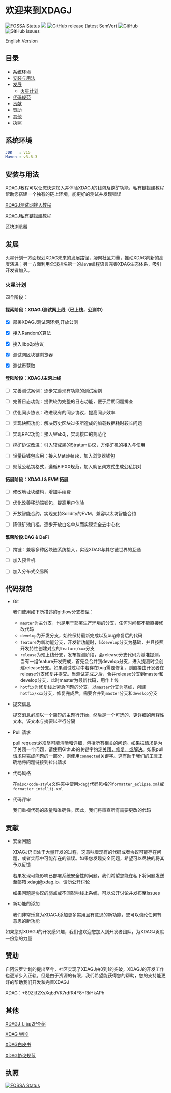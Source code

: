 # 欢迎来到XDAGJ

[![FOSSA Status](https://app.fossa.com/api/projects/git%2Bgithub.com%2FXDagger%2Fxdagj.svg?type=shield)](https://app.fossa.com/projects/git%2Bgithub.com%2FXDagger%2Fxdagj?ref=badge_shield) ![](https://github.com/XDagger/xdagj/actions/workflows/maven.yml/badge.svg) ![GitHub release (latest SemVer)](https://img.shields.io/github/v/release/XDagger/xdagj) ![GitHub](https://img.shields.io/github/license/XDagger/xdagj) ![GitHub issues](https://img.shields.io/github/issues/XDagger/xdagj)


[English Version](../README.md)

## 目录
  - [系统环境](#系统环境)
  - [安装与用法](#安装与用法)
  - [发展](#发展)
    - [火星计划](#火星计划)
  - [代码规范](#代码规范)
  - [贡献](#贡献)
  - [赞助](#赞助)
  - [其他](#其他)
  - [执照](#执照)

## 系统环境

```yaml
JDK   : v15
Maven : v3.6.3
```

## 安装与用法

XDAGJ教程可以让您快速加入并体验XDAGJ的钱包及挖矿功能，私有链搭建教程帮助您搭建一个独有的链上环境，能更好的测试并发现错误

[XDAGJ测试网接入教程](XDAGJ_TestNet_Access_Turial_zh.md)

[XDAGJ私有链搭建教程](XDAGJ_PrivateChain_Turial_zh.md)

[区块浏览器](http://146.56.240.230/)

## 发展

火星计划一方面规划XDAG未来的发展路径，凝聚社区力量，推动XDAG向新的高度演进；另一方面利用全球排名第一的Java编程语言完善XDAG生态体系，吸引开发者加入。

### 火星计划

四个阶段：

#### 探索阶段：XDAGJ测试网上线（已上线，公测中）

- [x] 部署XDAGJ测试网环境,开放公测
  
- [x] 接入RandomX算法
  
- [x] 接入libp2p协议
  
- [x] 测试网区块链浏览器
  
- [x] 测试币获取


#### 登陆阶段：XDAGJ主网上线

- [ ] 完善测试案例：逐步完善现有功能的测试案例
  
- [ ] 完善日志功能：提供较为完整的日志功能，便于后期问题排查
  
- [ ] 优化同步协议：改进现有的同步协议，提高同步效率
  
- [ ] 实现快照功能：解决历史区块过多所造成的加载数据耗时较长问题
  
- [ ] 实现RPC功能：接入Web3j，实现接口的规范化
  
- [ ] 挖矿协议改进：引入较成熟的Stratum协议，方便矿机的接入与使用
  
- [ ] 轻量级钱包应用：接入MateMask，加入浏览器钱包
  
- [ ] 规范公私钥格式，遵循BIPXX规范，加入助记词方式生成公私钥对

#### 拓展阶段：XDAGJ & EVM 拓展

- [ ] 修改地址块结构，增加手续费
  
- [ ] 优化改善移动端钱包，提高用户体验
  
- [ ] 开放智能合约，实现支持Solidity的EVM，兼容以太坊智能合约
  
- [ ] 降低矿池门槛，逐步开放白名单从而实现完全去中心化

#### 繁荣阶段:DAG & DeFi

- [ ] 跨链：兼容多种区块链系统接入，实现XDAG与其它链世界的互通
  
- [ ] 加入预言机
  
- [ ] 加入分布式交易所

## 代码规范

- Git

  我们使用如下所描述的gitflow分支模型：

  - `master`为主分支，也是用于部署生产环境的分支，任何时间都不能直接修改代码
  - `develop`为开发分支，始终保持最新完成以及bug修复后的代码
  - `feature`为新功能分支，开发新功能时，以`develop`分支为基础，并且按照开发特性创建对应的`feature/xxx`分支
  - `release`为预上线分支，发布提测阶段，会release分支代码为基准提测。当有一组feature开发完成，首先会合并到develop分支，进入提测时会创建release分支。如果测试过程中若存在bug需要修复，则直接由开发者在release分支修复并提交。当测试完成之后，合并release分支到master和develop分支，此时master为最新代码，用作上线
  - `hotfix`为修复线上紧急问题的分支，以`master`分支为基线，创建`hotfix/xxx`分支，修复完成后，需要合并到`master`分支和`develop`分支

- 提交信息

  提交消息必须以一个简短的主题行开始，然后是一个可选的、更详细的解释性文本，该文本与摘要以空行分隔

- Pull 请求

  pull request必须尽可能清晰和详细，包括所有相关的问题。如果拉请求是为了关闭一个问题，请使用Github的关键字约定[关闭，修复，或解决](https://help.github.com/articles/closing-issues-via-commit-messages/)。如果pull请求只完成问题的一部分，则使用`connected`关键字。这有助于我们的工具正确地将问题链接到拉出请求

- 代码风格

  在`misc/code-style`文件夹中使用`xdagj`代码风格的`formatter_eclipse.xml`或`formatter_intellij.xml`

- 代码评审

  我们重视代码的质量和准确性。因此，我们将审查所有需要更改的代码

## 贡献

- 安全问题

  XDAGJ仍旧处于大量开发的过程，这意味着现有的代码或者协议可能存在问题，或者实际中可能存在的错误。如果您发现安全问题，希望可以尽快的将其予以反馈

  若果发现可能影响已部署系统安全性的问题，我们希望您能在私下将问题发送至邮箱 xdagj@xdag.io，请勿公开讨论

  如果问题是协议的弱点或不回影响线上系统，可以公开讨论并发布至Issues

- 新功能的添加

  我们非常乐意为XDAGJ添加更多实用且有意思的新功能，您可以谈论任何有意思的新功能

如果您对XDAGJ的开发感兴趣，我们也欢迎您加入到开发者团队，为XDAGJ贡献一份您的力量


## 赞助

自阿波罗计划的提出至今，社区实现了XDAGJ由0到1的突破，XDAGJ的开发工作也逐渐步入正轨。但是由于资源的有限，我们希望能获得您的帮助，您的支持能更好的帮助我们开发和完善XDAGJ

XDAG：+89Zijf2XsXqbdVK7rdfR4F8+RkHkAPh

## 其他
[XDAGJ_Libp2P介绍](./XDAGJ_Networking_Specification.md)

[XDAG WIKI](https://github.com/XDagger/xdag/wiki)  

[XDAG白皮书](https://github.com/XDagger/xdag/blob/master/WhitePaper%20zh-cn.md)

[XDAG协议规范](https://github.com/XDagger/xdag/blob/master/Protocol-cn.md)


## 执照


[![FOSSA Status](https://app.fossa.com/api/projects/git%2Bgithub.com%2FXDagger%2Fxdagj.svg?type=large)](https://app.fossa.com/projects/git%2Bgithub.com%2FXDagger%2Fxdagj?ref=badge_large)


